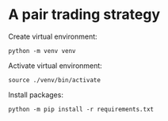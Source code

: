# A pair trading strategy

Create virtual environment:

```python -m venv venv```

Activate virtual environment:

```source ./venv/bin/activate```

Install packages:

```python -m pip install -r requirements.txt```
